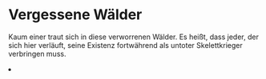 # Vergessene Wälder

Kaum einer traut sich in diese verworrenen Wälder. Es heißt, dass jeder, der sich hier verläuft, seine Existenz
fortwährend als untoter Skelettkrieger verbringen muss.

<procedure title="Städte und besondere Orte">
<list columns="3">
<li><a href="Tempel-der-Zeit.md"></a></li>
</list>
</procedure>
